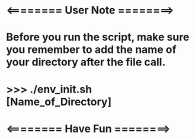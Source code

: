 # <======== User Note ========>

# Before you run the script, make sure you remember to add the name of your directory after the file call.

# >>> ./env_init.sh [Name_of_Directory]

# <======== Have Fun ========> 
